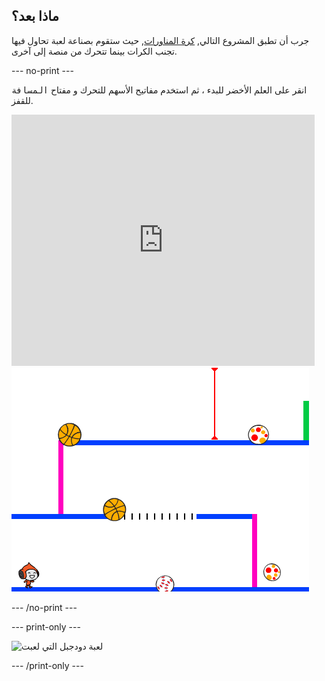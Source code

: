 ## ماذا بعد؟

جرب أن تطبق المشروع التالي, [كرة المناورات](https://projects.raspberrypi.org/ar-SA/projects/dodgeball?utm_source=pathway&utm_medium=whatnext&utm_campaign=projects), حيث ستقوم بصناعة لعبة تحاول فيها تجنب الكرات بينما تتحرك من منصة إلى آخرى.

--- no-print ---

انقر على العلم الأخضر للبدء ، ثم استخدم مفاتيح الأسهم للتحرك و مفتاح <kbd>المسافة </kbd> للقفز.

<div class="scratch-preview">
  <iframe allowtransparency="true" width="485" height="402" src="https://scratch.mit.edu/projects/embed/251809924/?autostart=false" frameborder="0" scrolling="no"></iframe>
  <img src="images/dodge-final.png">
</div>

--- /no-print ---

--- print-only ---

![لعبة دودجبل التي لعبت](images/dodgeball-showcase.png)

--- /print-only ---